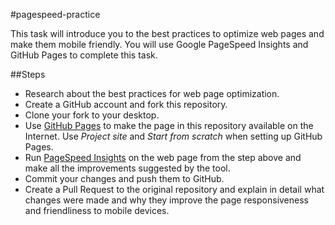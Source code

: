 #pagespeed-practice

This task will introduce you to the best practices to optimize web pages and make them mobile friendly. You will use Google PageSpeed Insights and GitHub Pages to complete this task.

##Steps
 - Research about the best practices for web page optimization.
 - Create a GitHub account and fork this repository.
 - Clone your fork to your desktop.
 - Use [GitHub Pages](https://pages.github.com/) to make the page in this repository available on the Internet. Use *Project site* and *Start from scratch* when setting up GitHub Pages.
 - Run [PageSpeed Insights](https://developers.google.com/speed/pagespeed/insights/) on the web page from the step above and make all the improvements suggested by the tool. 
 - Commit your changes and push them to GitHub.
 - Create a Pull Request to the original repository and explain in detail what changes were made and why they improve the page responsiveness and friendliness to mobile devices. 
